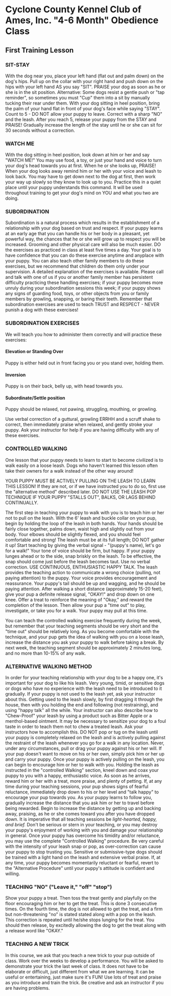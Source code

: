 # Cyclone County Kennel Club of Ames, Inc. "4-6 Month" Obedience Class


## First Training Lesson


### SIT-STAY
With the dog near you, place your left hand (flat out and palm down) on the dog's hips. Pull up on the collar with your right hand and push down on the hips with your left hand AS you say "SIT".
PRAISE your dog as soon as he or she is in the sit position.
Alternative: Some dogs resist a gentle push or "tap reminder", so sometimes you must "Cup" them into a sit by manually tucking their rear under them.
With your dog sitting in heel position, bring the palm of your hand flat in front of your dog's face while saying "STAY". Count to 5 - DO NOT allow your puppy to leave. Correct with a sharp "NO" and the leash. After you reach 5, release your puppy from the STAY and PRAISE! Gradually increase the length of the stay until he or she can sit for 30 seconds without a correction.


### WATCH ME
With the dog sitting in heel position, look down at him or her and say "WATCH ME!" You may use food, a toy, or just your hand and voice to turn your dog's head towards you at first. When he or she looks up, PRAISE! When your dog looks away remind him or her with your voice and leash to look back. You may have to get down next to the dog at first, then work your way up slowly so they know to look up to you. Practice this in a quiet place until your puppy understands this command. It will be used throughout training to get your dog's mind on YOU and what you two are doing.


### SUBORDINATION
Subordination is a natural process which results in the establishment of a relationship with your dog based on trust and respect. If your puppy learns at an early age that you can handle his or her body in a pleasant, yet powerful way, the chances that he or she will grow up to respect you will be increased. Grooming and other physical care will also be much easier. DO the exercises as practiced in class at least five times a day. Your goal is to have confidence that you can do these exercise anytime and anyplace with your puppy. You can also teach other family members to do these exercises, but we recommend that children do them only under your supervision. A detailed explanation of the exercises is available. Please call and talk with one of us if you or another family member has persistent difficulty practicing these handling exercises; if your puppy becomes more unruly during your subordination sessions this week; if your puppy shows any signs of guarding food, toys, or other objects from you or family members by growling, snapping, or baring their teeth. Remember that subordination exercises are used to teach TRUST and RESPECT - NEVER punish a dog with these exercises!


### SUBORDINATION EXERCISES
We will teach you how to administer them correctly and will practice these exercises:


#### Elevation or Standing Over
Puppy is either held out in front facing you or you stand over, holding them.


#### Inversion
Puppy is on their back, belly up, with head towards you.


#### Subordinate/Settle position
Puppy should be relaxed, not pawing, struggling, mouthing, or growling.

Use verbal correction of a guttural, growling ERRHH and a scruff shake to correct, then immediately praise when relaxed, and gently stroke your puppy. Ask your instructor for help if you are having difficulty with any of these exercises.


### CONTROLLED WALKING
One lesson that your puppy needs to learn to start to become civilized is to walk easily on a loose leash. Dogs who haven't learned this lesson often take their owners for a walk instead of the other way around!

YOUR PUPPY MUST BE ACTIVELY PULLING ON THE LEASH TO LEARN THIS LESSON! If they are not, or if we have instructed you to do so, first use the "alternative method" described later. DO NOT USE THE LEASH POP TECHNIQUE IF YOUR PUPPY "STALLS OUT", BALKS, OR LAGS BEHIND CONTINUALLY.

The first step in teaching your puppy to walk with you is to teach him or her not to pull on the leash. With the 6' leash and buckle collar on your pup, begin by holding the loop of the leash in both hands. Your hands should be fairly close together, palms down, waist high and slightly out from your body. Your elbows should be slightly flexed, and you should feel comfortable and strong! The leash must be at its full length; DO NOT gather it up! Start teaching by giving the verbal signal - "(puppy's name), let's go for a walk!" Your tone of voice should be firm, but happy. If your puppy lunges ahead or to the side, snap briskly on the leash. To be effective, the snap should come just before the leash becomes taut. Use no verbal correction. USE CONTINUOUS, ENTHUSIASTIC HAPPY TALK. The leash provides the teaching action to communicate a wrong choice (pulling, not paying attention) to the puppy. Your voice provides encouragement and reassurance. Your puppy's tail should be up and wagging, and he should be paying attention.
After walking a short distance (approximately 15-20 feet), give your pup a definite release signal, "OKAY!" and drop down on one knee. Offer a treat to reinforce the meaning of "Okay," and reward the completion of the lesson. Then allow your pup a "time out" to play, investigate, or take you for a walk. Your puppy may pull at this time.

You can teach the controlled walking exercise frequently during the week, but remember that your teaching segments should be very short and the "time out" should be relatively long. As you become comfortable with the technique, and your pup gets the idea of walking with you on a loose leash, increase the distance you ask your puppy to walk before taking a break. By next week, the teaching segment should be approximately 2 minutes long, and no more than 10-15% of any walk.


### ALTERNATIVE WALKING METHOD
In order for your teaching relationship with your dog to be a happy one, it's important for your dog to like his leash. Very young, timid, or sensitive dogs or dogs who have no experience with the leash need to be introduced to it gradually.
If your puppy is not used to the leash yet, ask your instructor about this. Getting used to the leash slowly, by first dragging it through the house, then with you holding the end and following (not restraining), and using "happy talk" all the while. Your instructor can also describe how to "Chew-Proof" your leash by using a product such as Bitter Apple or a menthol-based ointment. It may be necessary to sensitize your dog to a foul taste in order to teach them not to chew a treated leash. Ask your instructors how to accomplish this.
DO NOT pop or tug on the leash until your puppy is completely relaxed on the leash and is actively pulling against the restraint of the leash whenever you go for a walk in any location. Never, under any circumstances, pull or drag your puppy against his or her will. If your pup doesn't want to move on his or her own, simply pick him or her up and carry your puppy.
Once your puppy is actively pulling on the leash, you can begin to encourage him or her to walk with you. Holding the leash as instructed in the "controlled Walking" section, kneel down and coax your puppy to you with a happy, enthusiastic voice. As soon as he arrives, reward him or her with a treat, more praise, and plenty of petting. If, at any time during your teaching sessions, your pup shows signs of fearful reluctance, immediately drop down to his or her level and "talk happy" to encourage your pup towards you.
As your puppy learns to follow you, gradually increase the distance that you ask him or her to travel before being rewarded. Begin to increase the distance by getting up and backing away, praising, as he or she comes toward you after you have dropped down.
It is imperative that all teaching sessions be *light-hearted, happy, and brief.* Don't be serious or stern in your teaching, or you may destroy your puppy's enjoyment of working with you and damage your relationship in general.
Once your puppy has overcome his timidity and/or reluctance, you may use the complete "Controlled Walking" procedure. Be very careful with the intensity of your leash snap or pop, as over-correction can cause your puppy to stop trusting you. Sensitive or submissive-type dogs should be trained with a light hand on the leash and extensive verbal praise. If, at any time, your puppy becomes momentarily reluctant or fearful, revert to the "Alternative Procedure" until your puppy's attitude is confident and willing.


### TEACHING "NO" ("Leave it," "off" "stop")
Show your puppy a treat. Then toss the treat gently and playfully on the floor encouraging him or her to get the treat. This is done 3 consecutive times. On the fourth time, the dog is not allowed to get the treat, and a firm but non-threatening "no" is stated stated along with a pop on the leash. This correction is repeated until he/she stops lunging for the treat. You should then release, by excitedly allowing the dog to get the treat along with a release word like "OKAY."


### TEACHING A NEW TRICK
In this course, we ask that you teach a new trick to your pup outside of class. Work over the weeks to develop a performance. You will be asked to demonstrate your trick the last week of class. It does not have to be elaborate or difficult, just different from what we are learning. It can be useful or entertaining, just make sure it's FUN! Use lots of treat and praise as you introduce and train the trick. Be creative and ask an instructor if you are having problems.
